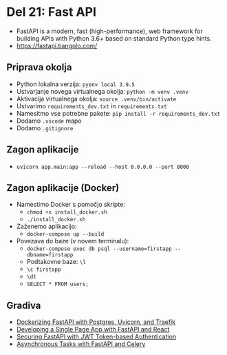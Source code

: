 # Del 21: Fast API
- FastAPI is a modern, fast (high-performance), web framework for building APIs with Python 3.6+ based on standard Python type hints.
- https://fastapi.tiangolo.com/


## Priprava okolja
- Python lokalna verzija: `pyenv local 3.9.5`
- Ustvarjanje novega virtualnega okolja: `python -m venv .venv`
- Aktivacija virtualnega okolja: `source .venv/bin/activate`
- Ustvarimo `requirements_dev.txt` in `requirements.txt`
- Namesitmo vse potrebne pakete: `pip install -r requirements_dev.txt`
- Dodamo `.vscode` mapo
- Dodamo `.gitignore`

## Zagon aplikacije
- `uvicorn app.main:app --reload --host 0.0.0.0 --port 8000`

## Zagon aplikacije (Docker)
- Namestimo Docker s pomočjo skripte:
    - `chmod +x install_docker.sh`
    - `./install_docker.sh`
- Zaženemo aplikacijo:
    - `docker-compose up --build`
- Povezava do baze (v novem terminalu):
    - `docker-compose exec db psql --username=firstapp --dbname=firstapp`
    - Podtakovne baze: `\l`
    - `\c firstapp`
    - `\dt`
    - `SELECT * FROM users;`

## Gradiva
- [Dockerizing FastAPI with Postgres, Uvicorn, and Traefik](https://testdriven.io/blog/fastapi-docker-traefik/)
- [Developing a Single Page App with FastAPI and React](https://testdriven.io/blog/fastapi-react/)
- [Securing FastAPI with JWT Token-based Authentication](https://testdriven.io/blog/fastapi-jwt-auth/)
- [Asynchronous Tasks with FastAPI and Celery](https://testdriven.io/blog/fastapi-and-celery/)
